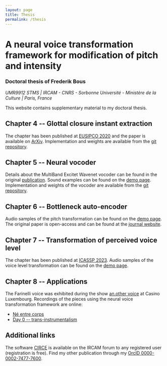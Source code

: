 ```yaml
---
layout: page
title: Thesis
permalink: /thesis
---
```


# A neural voice transformation framework for modification of pitch and intensity
### Doctoral thesis of Frederik Bous
_UMR9912 STMS | IRCAM - CNRS - Sorbonne Université - Ministère de la Culture | Paris, France_

This website contains supplementary material to my doctoral thesis.

## Chapter 4 -- Glottal closure instant extraction

The chapter has been published at
[EUSIPCO 2020](https://doi.org/10.23919/Eusipco47968.2020.9287687)
and the paper is available on [ArXiv](https://arxiv.org/abs/2003.01220).
Implementation and weights are available from the
[git repository](https://gitlab.com/bous/asdfg).

## Chapter 5 -- Neural vocoder

Details about the MultiBand Excitet Wavenet vocoder can be found
in the original [publication](https://doi.org/10.3390/info13030103).
Sound examples can be found on the
[demo page](http://recherche.ircam.fr/anasyn/roebel/MBExWN_demo/).
Implementation and weights of the vocoder are available from the
[git repository](https://github.com/roebel/MBExWN_Vocoder).

## Chapter 6 -- Bottleneck auto-encoder

Audio samples of the pitch transformation can be found on the
[demo page](http://recherche.ircam.fr/anasyn/bous/thesis/ch6).
The original paper is open-access and can be found
at the [journal website](https://doi.org/10.3390/info13030102).

## Chapter 7 -- Transformation of perceived voice level

The chapter has been published at
[ICASSP 2023](https://doi.org/10.1109/ICASSP49357.2023.10095740).
Audio samples of the voice level transformation can be found on the
[demo page](http://recherche.ircam.fr/anasyn/bous/thesis/ch7).

## Chapter 8 -- Applications

The Farinelli voice was exhibited during the show
[an.other voice](https://casino-luxembourg.lu/fr/agenda/another-voice)
at Casino Luxembourg.
Recordings of the pieces using the neural voice transformation framework
are online:

 - [Né entre corps](https://medias.ircam.fr/x842956_ne-entre-corps-aida-shirazi)
 - [Day 0 -- trans-instrumentalism](https://medias.ircam.fr/x56d2a9_day-0-trans-instrumentalism-sachie-kobayas)

## Additional links

The software [CIRCE](https://forum.ircam.fr/projects/detail/circe/)
is available on the IRCAM forum to any registered user
(registration is free).
Find my other publication through my [OrcID 0000-0002-7477-7600](https://orcid.org/0000-0002-7477-7600).
